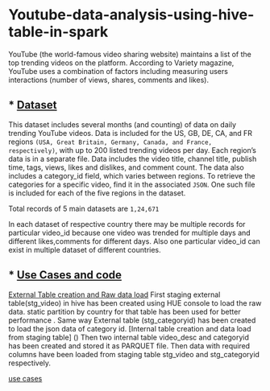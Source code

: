 # Youtube-data-analysis-using-hive-table-in-spark

YouTube (the world-famous video sharing website) maintains a list of the top trending videos on the platform. According to Variety magazine,  YouTube uses a combination of factors including measuring users interactions (number of views, shares, comments and likes).

## * [Dataset]()
  
  This dataset includes several months (and counting) of data on daily trending YouTube videos. Data is included for the US, GB, DE, CA, and FR regions `(USA, Great Britain, Germany, Canada, and France, respectively)`, with up to 200 listed trending videos per day.
Each region’s data is in a separate file. Data includes the video title, channel title, publish time, tags, views, likes and dislikes, and comment count.
The data also includes a category_id field, which varies between regions. To retrieve the categories for a specific video, find it in the associated `JSON`. One such file is included for each of the five regions in the dataset.

   Total records of 5 main datasets are `1,24,671`

In each dataset of respective country there may be  multiple records for  particular video_id because one video was trended for multiple days and different likes,comments for different days. 
Also one particular video_id can exist in multiple dataset of different countries. 

## * [Use Cases and code]()

  [External Table creation and Raw data load]()
First staging external  table(stg_video) in hive has been created using HUE console to load the raw data.  static partition by country for that table has been used for better performance . Same way External  table (stg_categoryid) has been created  to load the json data of category id. 
  [Internal table creation and data load from staging table] ()
Then two internal table video_desc and categoryid has been created and stored it as PARQUET file. Then data with required columns  have been loaded from staging table stg_video and stg_categoryid respectively.

  [use cases]()
